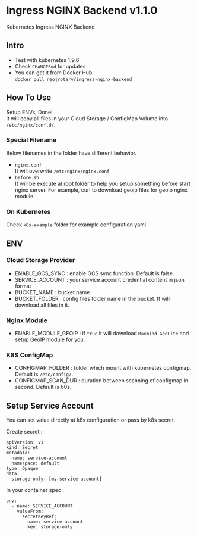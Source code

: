 # Ingress NGINX Backend v1.1.0
Kubernetes Ingress NGINX Backend

## Intro
- Test with kubernetes 1.9.6   
- Check `CHANGESmd` for updates   
- You can get it from Docker Hub   
`docker pull neojrotary/ingress-nginx-backend`

## How To Use
Setup ENVs, Done!    
It will copy all files in your Cloud Storage / ConfigMap Volume into `/etc/nginx/conf.d/`.

### Special Filename
Below filenames in the folder have different behavior.
- `nginx.conf`   
It will overwrite `/etc/nginx/nginx.conf`
- `before.sh`   
It will be execute at root folder to help you setup something before start nginx server. For example, curl to download geoip files for geoip nginx module.

### On Kubernetes
Check `k8s-example` folder for example configuration yaml

## ENV
### Cloud Storage Provider
- ENABLE_GCS_SYNC : enable GCS sync function. Default is false.
- SERVICE_ACCOUNT : your service account credential content in json format
- BUCKET_NAME : bucket name
- BUCKET_FOLDER : config files folder name in the bucket. It will download all files in it.

### Nginx Module
- ENABLE_MODULE_GEOIP : if `true` it will download `Maxmind GeoLite` and setup GeoIP module for you.

### K8S ConfigMap
- CONFIGMAP_FOLDER : folder which mount with kubernetes configmap. Default is `/etc/config/`.
- CONFIGMAP_SCAN_DUR : duration between scanning of configmap in second. Default is 60s.

## Setup Service Account
You can set value directly at k8s configuration or pass by k8s secret.

Create secret : 
```
apiVersion: v1
kind: Secret
metadata:
  name: service-account
  namespace: default
type: Opaque
data:
  storage-only: [my service account]
```

In your container spec :
```
env:
  - name: SERVICE_ACCOUNT
    valueFrom:
      secretKeyRef:
        name: service-account
        key: storage-only
```
